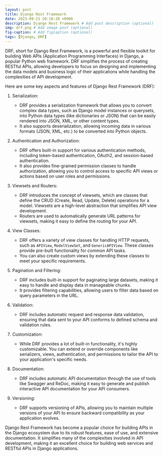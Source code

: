 ```yaml
---
layout: post
title: Django Rest Framework
date: 2023-09-21 20:10:20 +0900
description: Django Rest Framework # Add post description (optional)
img: drf.png # Add image post (optional)
fig-caption: # Add figcaption (optional)
tags: [Django, DRF]
---
```


DRF, short for Django Rest Framework, is a powerful and flexible toolkit for building Web APIs (Application Programming Interfaces) in Django, a popular Python web framework. DRF simplifies the process of creating RESTful APIs, allowing developers to focus on designing and implementing the data models and business logic of their applications while handling the complexities of API development.

Here are some key aspects and features of Django Rest Framework (DRF):

1. Serialization:
   - DRF provides a serialization framework that allows you to convert complex data types, such as Django model instances or querysets, into Python data types (like dictionaries or JSON) that can be easily rendered into JSON, XML, or other content types.
   - It also supports deserialization, allowing incoming data in various formats (JSON, XML, etc.) to be converted into Python objects.

2. Authentication and Authorization:
   - DRF offers built-in support for various authentication methods, including token-based authentication, OAuth2, and session-based authentication.
   - It also provides fine-grained permission classes to handle authorization, allowing you to control access to specific API views or actions based on user roles and permissions.

3. Viewsets and Routers:
   - DRF introduces the concept of viewsets, which are classes that define the CRUD (Create, Read, Update, Delete) operations for a model. Viewsets are a high-level abstraction that simplifies API view development.
   - Routers are used to automatically generate URL patterns for viewsets, making it easy to define the routing for your API.

4. View Classes:
   - DRF offers a variety of view classes for handling HTTP requests, such as `APIView`, `ModelViewSet`, and `GenericAPIView`. These classes provide pre-built functionality for common API tasks.
   - You can also create custom views by extending these classes to meet your specific requirements.

5. Pagination and Filtering:
   - DRF includes built-in support for paginating large datasets, making it easy to handle and display data in manageable chunks.
   - It provides filtering capabilities, allowing users to filter data based on query parameters in the URL.

6. Validation:
   - DRF includes automatic request and response data validation, ensuring that data sent to your API conforms to defined schema and validation rules.

7. Customization:
   - While DRF provides a lot of built-in functionality, it's highly customizable. You can extend or override components like serializers, views, authentication, and permissions to tailor the API to your application's specific needs.

8. Documentation:
   - DRF includes automatic API documentation through the use of tools like Swagger and ReDoc, making it easy to generate and publish interactive API documentation for your API consumers.

9. Versioning:
   - DRF supports versioning of APIs, allowing you to maintain multiple versions of your API to ensure backward compatibility as your application evolves.

Django Rest Framework has become a popular choice for building APIs in the Django ecosystem due to its robust features, ease of use, and extensive documentation. It simplifies many of the complexities involved in API development, making it an excellent choice for building web services and RESTful APIs in Django applications.